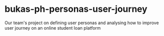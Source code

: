 # bukas-ph-personas-user-journey
Our team's project on defining user personas and analysing how to improve user journey on an online student loan platform
